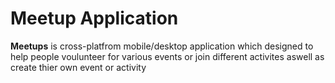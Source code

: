 # Meetup Application
**Meetups** is cross-platfrom mobile/desktop application which designed to help people voulunteer for various events or join different activites aswell as create thier own event or activity



